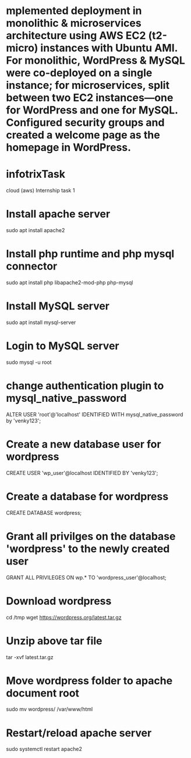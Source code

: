 # mplemented deployment in monolithic & microservices architecture using AWS EC2 (t2-micro) instances with Ubuntu AMI. For monolithic, WordPress & MySQL were co-deployed on a single instance; for microservices, split between two EC2 instances—one for WordPress and one for MySQL. Configured security groups and created a welcome page as the homepage in WordPress. 

# infotrixTask
cloud (aws) Internship task 1
# Install apache server
 sudo apt install apache2
# Install php runtime and php mysql connector
sudo apt install php libapache2-mod-php php-mysql
# Install MySQL server
sudo apt install mysql-server 
# Login to MySQL server 
sudo mysql -u root
# change authentication plugin to mysql_native_password 
ALTER USER 'root'@'localhost' IDENTIFIED WITH mysql_native_password by 'venky123';
# Create a new database user for wordpress  
CREATE USER 'wp_user'@localhost IDENTIFIED BY 'venky123';
# Create a database for wordpress 
CREATE DATABASE wordpress;
# Grant all privilges on the database 'wordpress' to the newly created user 
GRANT ALL PRIVILEGES ON wp.* TO 'wordpress_user'@localhost;
# Download wordpress
cd /tmp
wget https://wordpress.org/latest.tar.gz
# Unzip above tar file 
tar -xvf latest.tar.gz
# Move wordpress folder to apache document root
 sudo mv wordpress/ /var/www/html
# Restart/reload apache server
sudo systemctl restart apache2
